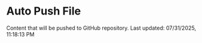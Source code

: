 # Auto Push File

Content that will be pushed to GitHub repository.
Last updated: 07/31/2025, 11:18:13 PM